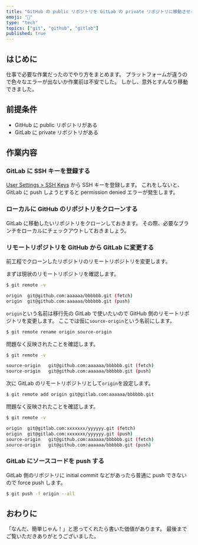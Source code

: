 ```yaml
---
title: "GitHub の public リポジトリを GitLab の private リポジトリに移動させる方法"
emoji: "💽"
type: "tech"
topics: ["git", "github", "gitlab"]
published: true
---
```


## はじめに

仕事で必要な作業だったのでやり方をまとめます。
プラットフォームが違うので色々なエラーが出ないか作業前は不安でした。
しかし、意外とすんなり移動できました。

## 前提条件

- GitHub に public リポジトリがある
- GitLab に private リポジトリがある

## 作業内容

### GitLab に SSH キーを登録する

[User Settings > SSH Keys](https://gitlab.com/-/profile/keys) から SSH キーを登録します。
これをしないと、GitLab に push しようとすると permission denied エラーが発生します。

### ローカルに GitHub のリポジトリをクローンする

GitLab に移動したいリポジトリをクローンしておきます。
その際、必要なブランチをローカルにチェックアウトしておきましょう。

### リモートリポジトリを GitHub から GitLab に変更する

前工程でクローンしたリポジトリのリモートリポジトリを変更します。

まずは現状のリモートリポジトリを確認します。

```bash
$ git remote -v

origin	git@github.com:aaaaaa/bbbbbb.git (fetch)
origin	git@github.com:aaaaaa/bbbbbb.git (push)
````

`origin`という名前は移行先の GitLab で使いたいので GitHub 側のリモートリポジトリを変更します。
ここでは仮に`source-origin`という名前にします。

```bash
$ git remote rename origin source-origin
```

問題なく反映されたことを確認します。

```bash
$ git remote -v

source-origin	git@github.com:aaaaaa/bbbbbb.git (fetch)
source-origin	git@github.com:aaaaaa/bbbbbb.git (push)
````

次に GitLab のリモートリポジトリとして`origin`を設定します。

```bash
$ git remote add origin git@gitlab.com:aaaaaa/bbbbbb.git
```

問題なく反映されたことを確認します。

```bash
$ git remote -v

origin	git@gitlab.com:xxxxxxx/yyyyyy.git (fetch)
origin	git@gitlab.com:xxxxxxx/yyyyyy.git (push)
source-origin	git@github.com:aaaaaa/bbbbbb.git (fetch)
source-origin	git@github.com:aaaaaa/bbbbbb.git (push)
```

### GitLab にソースコードを push する

GitLab 側のリポジトリに initial commit などがあったら普通に push できないので force push します。

```bash
$ git push -f origin --all
```

## おわりに

「なんだ、簡単じゃん！」と思ってくれたら書いた価値があります。
最後までご覧いただきありがとうございました。
